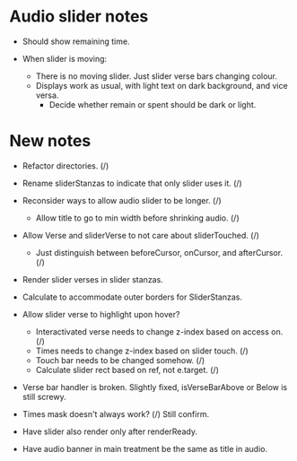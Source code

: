 # Audio slider notes

* Should show remaining time.

* When slider is moving:

    * There is no moving slider. Just slider verse bars changing colour.
    * Displays work as usual, with light text on dark background, and vice versa.
        * Decide whether remain or spent should be dark or light.

# New notes

* Refactor directories. (/)

* Rename sliderStanzas to indicate that only slider uses it. (/)

* Reconsider ways to allow audio slider to be longer. (/)
    * Allow title to go to min width before shrinking audio. (/)

* Allow Verse and sliderVerse to not care about sliderTouched. (/)
    * Just distinguish between beforeCursor, onCursor, and afterCursor. (/)


* Render slider verses in slider stanzas.

* Calculate to accommodate outer borders for SliderStanzas.

* Allow slider verse to highlight upon hover?
    * Interactivated verse needs to change z-index based on access on. (/)
    * Times needs to change z-index based on slider touch. (/)
    * Touch bar needs to be changed somehow. (/)
    * Calculate slider rect based on ref, not e.target. (/)

* Verse bar handler is broken. Slightly fixed, isVerseBarAbove or Below is still screwy.

* Times mask doesn't always work? (/) Still confirm.

* Have slider also render only after renderReady.

* Have audio banner in main treatment be the same as title in audio.